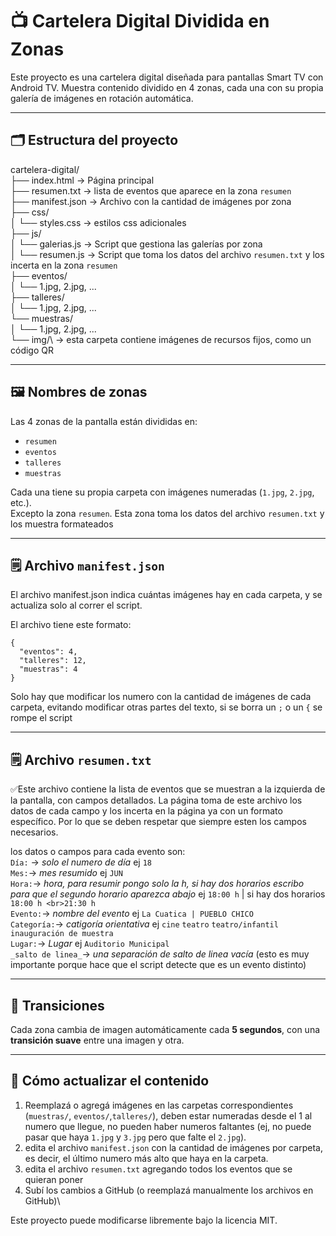 # 📺 Cartelera Digital Dividida en Zonas

Este proyecto es una cartelera digital diseñada para pantallas Smart TV con Android TV. Muestra contenido dividido en 4 zonas, cada una con su propia galería de imágenes en rotación automática.

---

## 🗂 Estructura del proyecto

cartelera-digital/\
├── index.html → Página principal\
├── resumen.txt → lista de eventos que aparece en la zona `resumen`\
├── manifest.json → Archivo con la cantidad de imágenes por zona\
├── css/\
│ └── styles.css → estilos css adicionales\
├── js/\
│ └── galerias.js → Script que gestiona las galerías por zona\
│ └── resumen.js → Script que toma los datos del archivo `resumen.txt` y los incerta en la zona `resumen`\
├── eventos/\
│ └── 1.jpg, 2.jpg, ...\
├── talleres/\
│ └── 1.jpg, 2.jpg, ...\
└── muestras/\
│ └── 1.jpg, 2.jpg, ...\
└── img/\  → esta carpeta contiene imágenes de recursos fijos, como un código QR

---

## 🖼 Nombres de zonas

Las 4 zonas de la pantalla están divididas en:

- `resumen`
- `eventos`
- `talleres`
- `muestras`

Cada una tiene su propia carpeta con imágenes numeradas (`1.jpg`, `2.jpg`, etc.).\
Excepto la zona `resumen`.  Esta zona toma los datos del archivo `resumen.txt` y los muestra formateados

---

## 🗒 Archivo `manifest.json`
El archivo manifest.json indica cuántas imágenes hay en cada carpeta, y se actualiza solo al correr el script.

El archivo tiene este formato:
```
{
  "eventos": 4,
  "talleres": 12,
  "muestras": 4
}
```
Solo hay que modificar los numero con la cantidad de imágenes de cada carpeta, evitando modificar otras partes del texto, si se borra un `;` o un `{` se rompe el script

---

## 🗒 Archivo `resumen.txt`

✅Este archivo contiene la lista de eventos que se muestran a la izquierda de la pantalla, con campos detallados. La página toma de este archivo los datos de cada campo y los incerta en la página ya con un formato específico. Por lo que se deben respetar que siempre esten  los campos necesarios.

los datos o campos para cada evento son:\
`Día:` → _solo el numero de día_ ej `18`\
`Mes:`→ _mes resumido_ ej `JUN`\
`Hora:`→ _hora, para resumir pongo solo la h, si hay dos horarios escribo <br> para que el segundo horario aparezca abajo_ ej `18:00 h` | si hay dos horarios `18:00 h <br>21:30 h`\
`Evento:`→ _nombre del evento_ ej `La Cuatica | PUEBLO CHICO`\
`Categoría:`→ _catigoría orientativa_ ej `cine` `teatro` `teatro/infantil` `inauguración de muestra`\
`Lugar:`→ _Lugar_ ej `Auditorio Municipal`\
`_salto de linea_`→ _una separación de salto de linea vacía_ (esto es muy importante porque hace que el script detecte que es un evento distinto)

---

## 🔁 Transiciones

Cada zona cambia de imagen automáticamente cada **5 segundos**, con una **transición suave** entre una imagen y otra.

---

## 🔧 Cómo actualizar el contenido

1. Reemplazá o agregá imágenes en las carpetas correspondientes (`muestras/`, `eventos/`,`talleres/`), deben estar numeradas desde el 1 al numero que llegue, no pueden haber numeros faltantes (ej, no puede pasar que haya `1.jpg` y `3.jpg` pero que falte el `2.jpg`).
2. edita el archivo `manifest.json` con la cantidad de imágenes por carpeta, es decir, el último numero más alto que haya en la carpeta.
3. edita el archivo `resumen.txt` agregando todos los eventos que se quieran poner
4. Subí los cambios a GitHub (o reemplazá manualmente los archivos en GitHub)\

Este proyecto puede modificarse libremente bajo la licencia MIT.
